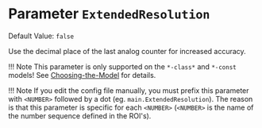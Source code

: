 # Parameter `ExtendedResolution`
Default Value: `false`

Use the decimal place of the last analog counter for increased accuracy.

!!! Note
    This parameter is only supported on the `*-class*` and `*-const` models! See [Choosing-the-Model](../Choosing-the-Model) for details.

!!! Note
    If you edit the config file manually, you must prefix this parameter with `<NUMBER>` followed by a dot (eg. `main.ExtendedResolution`). The reason is that this parameter is specific for each `<NUMBER>` (`<NUMBER>` is the name of the number sequence defined in the ROI's).
